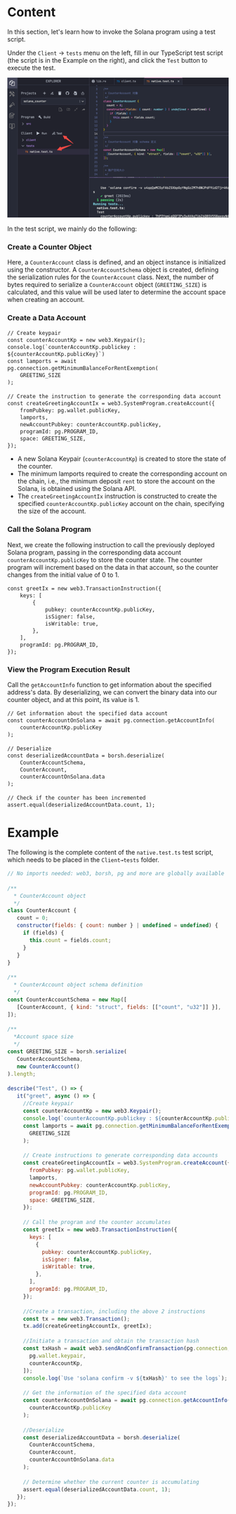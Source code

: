 # Content

In this section, let's learn how to invoke the Solana program using a test script.

Under the `Client` → `tests` menu on the left, fill in our TypeScript test script (the script is in the Example on the right), and click the `Test` button to execute the test.

![Untitled](./img/2-1.png)

In the test script, we mainly do the following:

### Create a Counter Object

Here, a `CounterAccount` class is defined, and an object instance is initialized using the constructor. A `CounterAccountSchema` object is created, defining the serialization rules for the `CounterAccount` class. Next, the number of bytes required to serialize a `CounterAccount` object (`GREETING_SIZE`) is calculated, and this value will be used later to determine the account space when creating an account.

### Create a Data Account

```tsx
// Create keypair
const counterAccountKp = new web3.Keypair();
console.log(`counterAccountKp.publickey : ${counterAccountKp.publicKey}`)
const lamports = await pg.connection.getMinimumBalanceForRentExemption(
    GREETING_SIZE
);

// Create the instruction to generate the corresponding data account
const createGreetingAccountIx = web3.SystemProgram.createAccount({
    fromPubkey: pg.wallet.publicKey,
    lamports,
    newAccountPubkey: counterAccountKp.publicKey,
    programId: pg.PROGRAM_ID,
    space: GREETING_SIZE,
});
```

- A new Solana Keypair (`counterAccountKp`) is created to store the state of the counter.
- The minimum lamports required to create the corresponding account on the chain, i.e., the minimum deposit `rent` to store the account on the Solana, is obtained using the Solana API.
- The `createGreetingAccountIx` instruction is constructed to create the specified `counterAccountKp.publicKey` account on the chain, specifying the size of the account.

### Call the Solana Program

Next, we create the following instruction to call the previously deployed Solana program, passing in the corresponding data account `counterAccountKp.publicKey` to store the counter state. The counter program will increment based on the data in that account, so the counter changes from the initial value of 0 to 1.

```tsx
const greetIx = new web3.TransactionInstruction({
    keys: [
        {
            pubkey: counterAccountKp.publicKey,
            isSigner: false,
            isWritable: true,
        },
    ],
    programId: pg.PROGRAM_ID,
});

```

### View the Program Execution Result

Call the `getAccountInfo` function to get information about the specified address's data. By deserializing, we can convert the binary data into our counter object, and at this point, its value is 1.

```tsx
// Get information about the specified data account
const counterAccountOnSolana = await pg.connection.getAccountInfo(
    counterAccountKp.publicKey
);

// Deserialize
const deserializedAccountData = borsh.deserialize(
    CounterAccountSchema,
    CounterAccount,
    counterAccountOnSolana.data
);

// Check if the counter has been incremented
assert.equal(deserializedAccountData.count, 1);
```

# Example

The following is the complete content of the `native.test.ts` test script, which needs to be placed in the `Client→tests` folder.

```jsx
// No imports needed: web3, borsh, pg and more are globally available

/**
  * CounterAccount object
  */
class CounterAccount {
   count = 0;
   constructor(fields: { count: number } | undefined = undefined) {
     if (fields) {
       this.count = fields.count;
     }
   }
}

/**
  * CounterAccount object schema definition
  */
const CounterAccountSchema = new Map([
   [CounterAccount, { kind: "struct", fields: [["count", "u32"]] }],
]);

/**
  *Account space size
  */
const GREETING_SIZE = borsh.serialize(
   CounterAccountSchema,
   new CounterAccount()
).length;

describe("Test", () => {
   it("greet", async () => {
     //Create keypair
     const counterAccountKp = new web3.Keypair();
     console.log(`counterAccountKp.publickey : ${counterAccountKp.publicKey}`)
     const lamports = await pg.connection.getMinimumBalanceForRentExemption(
       GREETING_SIZE
     );

     // Create instructions to generate corresponding data accounts
     const createGreetingAccountIx = web3.SystemProgram.createAccount({
       fromPubkey: pg.wallet.publicKey,
       lamports,
       newAccountPubkey: counterAccountKp.publicKey,
       programId: pg.PROGRAM_ID,
       space: GREETING_SIZE,
     });

     // Call the program and the counter accumulates
     const greetIx = new web3.TransactionInstruction({
       keys: [
         {
           pubkey: counterAccountKp.publicKey,
           isSigner: false,
           isWritable: true,
         },
       ],
       programId: pg.PROGRAM_ID,
     });

     //Create a transaction, including the above 2 instructions
     const tx = new web3.Transaction();
     tx.add(createGreetingAccountIx, greetIx);

     //Initiate a transaction and obtain the transaction hash
     const txHash = await web3.sendAndConfirmTransaction(pg.connection, tx, [
       pg.wallet.keypair,
       counterAccountKp,
     ]);
     console.log(`Use 'solana confirm -v ${txHash}' to see the logs`);

     // Get the information of the specified data account
     const counterAccountOnSolana = await pg.connection.getAccountInfo(
       counterAccountKp.publicKey
     );

     //Deserialize
     const deserializedAccountData = borsh.deserialize(
       CounterAccountSchema,
       CounterAccount,
       counterAccountOnSolana.data
     );

     // Determine whether the current counter is accumulating
     assert.equal(deserializedAccountData.count, 1);
   });
});
```